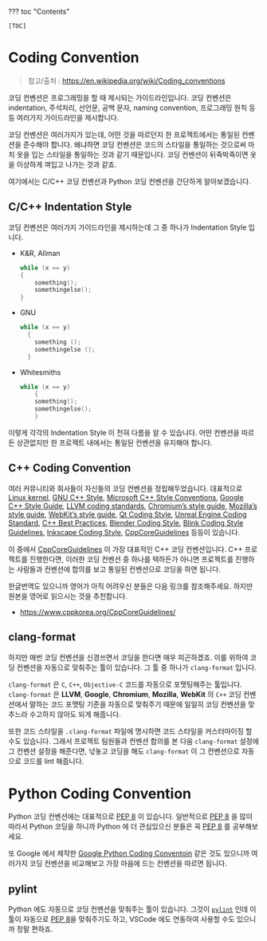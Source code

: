 ??? toc "Contents"

    [TOC]

# Coding Convention

> 참고/출처 : https://en.wikipedia.org/wiki/Coding_conventions

코딩 컨벤션은 프로그래밍을 할 때 제시되는 가이드라인입니다. 코딩 컨벤션은 indentation, 주석처리, 선언문, 공백 문자, naming convention, 프로그래밍 원칙 등등 여러가지 가이드라인을 제시합니다. 

코딩 컨벤션은 여러가지가 있는데, 어떤 것을 따르던지 한 프로젝트에서는 통일된 컨벤션을 준수해야 합니다. 왜냐하면 코딩 컨벤션은 코드의 스타일을 통일하는 것으로써 마치 옷을 입는 스타일을 통일하는 것과 같기 때문입니다. 코딩 컨벤션이 뒤죽박죽이면 옷을 이상하게 껴입고 나가는 것과 같죠.

여기에서는 C/C++ 코딩 컨벤션과 Python 코딩 컨벤션을 간단하게 알아보겠습니다. 

## C/C++ Indentation Style

코딩 컨벤션은 여러가지 가이드라인을 제시하는데 그 중 하나가 Indentation Style 입니다.

- K&R, Allman

    ```c
    while (x == y)
    {
        something();
        somethingelse();
    }
    ```

- GNU

    ```c
    while (x == y)
      {
        something ();
        somethingelse ();
      }
    ```

- Whitesmiths 

    ```c
    while (x == y)
        {
        something();
        somethingelse();
        }
    ```

이렇게 각각의 Indentation Style 이 전혀 다름을 알 수 있습니다. 어떤 컨벤션을 따르든 상관없지만 한 프로젝트 내에서는 통일된 컨벤션을 유지해야 합니다.

## C++ Coding Convention

여러 커뮤니티와 회사들이 자신들의 코딩 컨벤션을 정립해두었습니다. 대표적으로 [Linux kernel](https://www.kernel.org/doc/html/v4.10/process/coding-style.html), [GNU C++ Style](https://gcc.gnu.org/wiki/CppConventions), [Microsoft C++ Style Conventions](https://docs.microsoft.com/en-us/windows/win32/stg/coding-style-conventions), [Google C++ Style Guide](https://google.github.io/styleguide/cppguide.html), [LLVM coding standards](http://llvm.org/docs/CodingStandards.html), [Chromium’s style guide](http://www.chromium.org/developers/coding-style), [Mozilla’s style guide](https://developer.mozilla.org/en-US/docs/Developer_Guide/Coding_Style), [WebKit’s style guide](http://www.webkit.org/coding/coding-style.html), [Qt Coding Style](http://wiki.qt.io/Qt_Coding_Style),   [Unreal Engine Coding Standard](https://docs.unrealengine.com/latest/INT/Programming/Development/CodingStandard/), [C++ Best Practices](http://codergears.com/QACenter/index.php?qa=questions), [Blender Coding Style](http://wiki.blender.org/index.php/Dev:Doc/Code_Style), [Blink Coding Style Guidelines](http://www.chromium.org/blink/coding-style), [Inkscape Coding Style](https://inkscape.org/en/develop/coding-style/), [CppCoreGuidelines](https://github.com/isocpp/CppCoreGuidelines/blob/master/CppCoreGuidelines.md) 등등이 있습니다. 

이 중에서 [CppCoreGuidelines](https://github.com/isocpp/CppCoreGuidelines/blob/master/CppCoreGuidelines.md) 이 가장 대표적인 C++ 코딩 컨벤션입니다. C++ 프로젝트를 진행한다면, 이러한 코딩 컨벤션 중 하나를 택하든가 아니면 프로젝트를 진행하는 사람들과 컨벤션에 합의를 보고 통일된 컨벤션으로 코딩을 하면 됩니다. 

한글번역도 있으니까 영어가 아직 어려우신 분들은 다음 링크를 참조해주세요. 하지만 원본을 영어로 읽으시는 것을 추천합니다. 

- https://www.cppkorea.org/CppCoreGuidelines/

## clang-format

하지만 매번 코딩 컨벤션을 신경쓰면서 코딩을 한다면 매우 피곤하겠죠. 이를 위하여 코딩 컨벤션을 자동으로 맞춰주는 툴이 있습니다. 그 툴 중 하나가 `clang-format` 입니다.

`clang-format` 은 `C`, `C++`, `Objective-C` 코드를 자동으로 포맷팅해주는 툴입니다. `clang-format` 은 **LLVM**, **Google**, **Chromium**, **Mozilla**, **WebKit** 의 `C++` 코딩 컨벤션에서 말하는 코드 포맷팅 기준을 자동으로 맞춰주기 때문에 일일히 코딩 컨벤션을 맞추느라 수고하지 않아도 되게 해줍니다. 

또한 코드 스타일을 `.clang-format` 파일에 명시하면 코드 스타일을 커스터마이징 할 수도 있습니다. 그래서 프로젝트 팀원들과 컨벤션 합의를 본 다음 `clang-format` 설정에 그 컨벤션 설정을 해준다면, 넋놓고 코딩을 해도 `clang-format` 이 그 컨벤션으로 자동으로 코드를 lint 해줍니다.

# Python Coding Convention

Python 코딩 컨벤션에는 대표적으로 [PEP 8](https://www.python.org/dev/peps/pep-0008/) 이 있습니다. 일반적으로 [PEP 8](https://www.python.org/dev/peps/pep-0008/) 을 많이 따라서 Python 코딩을 하니까 Python 에 더 관심있으신 분들은 꼭 [PEP 8](https://www.python.org/dev/peps/pep-0008/) 를 공부해보세요.

또 Google 에서 제작한 [Google Python Coding Conventoin](https://google.github.io/styleguide/pyguide.html) 같은 것도 있으니까 여러가지 코딩 컨벤션을 비교해보고 가장 마음에 드는 컨벤션을 따르면 됩니다.

## pylint

Python 에도 자동으로 코딩 컨벤션을 맞춰주는 툴이 있습니다. 그것이 [`pylint`](https://www.pylint.org/) 인데 이 툴이 자동으로 [PEP 8](https://www.python.org/dev/peps/pep-0008/)을 맞춰주기도 하고, VSCode 에도 연동하여 사용할 수도 있으니까 정말 편하죠.
